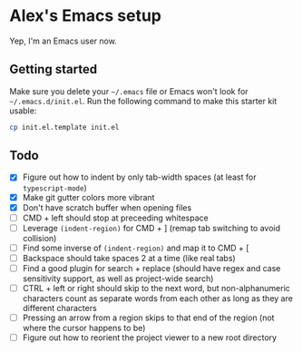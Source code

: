 # Alex's Emacs setup
Yep, I'm an Emacs user now.

## Getting started
Make sure you delete your `~/.emacs` file or Emacs won't look for `~/.emacs.d/init.el`.
Run the following command to make this starter kit usable:

```sh
cp init.el.template init.el
```

## Todo
- [x] Figure out how to indent by only tab-width spaces (at least for `typescript-mode`)
- [x] Make git gutter colors more vibrant
- [x] Don't have scratch buffer when opening files
- [ ] CMD + left should stop at preceeding whitespace
- [ ] Leverage `(indent-region)` for CMD + ] (remap tab switching to avoid collision)
- [ ] Find some inverse of `(indent-region)` and map it to CMD + [
- [ ] Backspace should take spaces 2 at a time (like real tabs)
- [ ] Find a good plugin for search + replace (should have regex and case sensitivity support, as well as project-wide search)
- [ ] CTRL + left or right should skip to the next word, but non-alphanumeric characters count as separate words from each other as long as they are different characters
- [ ] Pressing an arrow from a region skips to that end of the region (not where the cursor happens to be)
- [ ] Figure out how to reorient the project viewer to a new root directory
